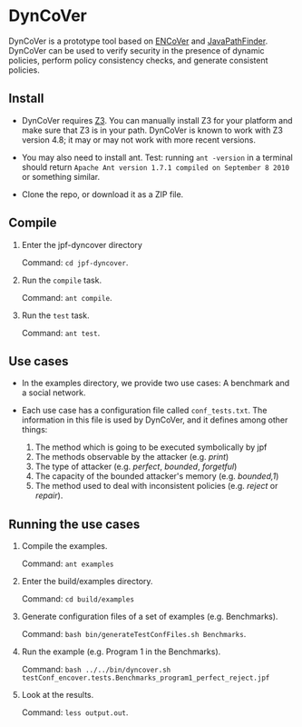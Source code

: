 # DynCoVer
DynCoVer is a prototype tool based on [ENCoVer](https://people.kth.se/~musard/files/encover.html) and [JavaPathFinder](https://github.com/javapathfinder). DynCoVer can be used to verify security in the presence of dynamic policies, perform policy consistency checks, and generate consistent policies. 

## Install

- DynCoVer requires [Z3](https://github.com/Z3Prover/z3). You can manually install Z3 for your platform and make sure that Z3 is in your path. DynCoVer is known to work with Z3 version 4.8; it may or may not work with more recent versions.

- You may also need to install ant.
  Test: running `ant -version` in a terminal should return `Apache Ant version 1.7.1 compiled on September 8 2010` or something similar.

- Clone the repo, or download it as a ZIP file.

## Compile

1. Enter the jpf-dyncover directory
   
   Command: `cd jpf-dyncover`.

2. Run the `compile` task.
   
   Command: `ant compile`.

3. Run the `test` task.

   Command: `ant test`.

## Use cases

- In the examples directory, we provide two use cases: A benchmark and a social network.

- Each use case has a configuration file called `conf_tests.txt`. The information in this file is used by DynCoVer, and it defines among other things:
	1. The method which is going to be executed symbolically by jpf
	2. The methods observable by the attacker (e.g. *print*)
	3. The type of attacker (e.g. *perfect*, *bounded*, *forgetful*)
	4. The capacity of the bounded attacker's memory (e.g. *bounded,1*) 
	5. The method used to deal with inconsistent policies (e.g. *reject* or *repair*).

## Running the use cases

1. Compile the examples.

   Command: `ant examples`

2. Enter the build/examples directory.

   Command: `cd build/examples`

3. Generate configuration files of a set of examples (e.g. Benchmarks).
 
   Command: `bash bin/generateTestConfFiles.sh Benchmarks`.

4. Run the example (e.g. Program 1 in the Benchmarks).

   Command: `bash ../../bin/dyncover.sh testConf_encover.tests.Benchmarks_program1_perfect_reject.jpf`

5. Look at the results.

   Command: `less output.out`.
